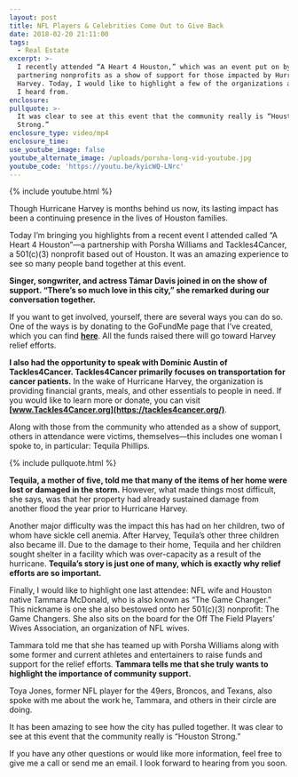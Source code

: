 ```yaml
---
layout: post
title: NFL Players & Celebrities Come Out to Give Back
date: 2018-02-20 21:11:00
tags:
  - Real Estate
excerpt: >-
  I recently attended “A Heart 4 Houston,” which was an event put on by local
  partnering nonprofits as a show of support for those impacted by Hurricane
  Harvey. Today, I would like to highlight a few of the organizations and people
  I heard from.
enclosure:
pullquote: >-
  It was clear to see at this event that the community really is “Houston
  Strong.”
enclosure_type: video/mp4
enclosure_time:
use_youtube_image: false
youtube_alternate_image: /uploads/porsha-long-vid-youtube.jpg
youtube_code: 'https://youtu.be/kyicWQ-LNrc'
---
```


{% include youtube.html %}

Though Hurricane Harvey is months behind us now, its lasting impact has been a continuing presence in the lives of Houston families.

Today I’m bringing you highlights from a recent event I attended called “A Heart 4 Houston”—a partnership with Porsha Williams and Tackles4Cancer, a 501(c)(3) nonprofit based out of Houston. It was an amazing experience to see so many people band together at this event.

**Singer, songwriter, and actress Támar Davis joined in on the show of support. “There’s so much love in this city,” she remarked during our conversation together.**

If you want to get involved, yourself, there are several ways you can do so. One of the ways is by donating to the GoFundMe page that I’ve created, which you can find **[here](https://www.gofundme.com/5kj5jz-houston-hurricane-harvey-relief)**. All the funds raised there will go toward Harvey relief efforts.

**I also had the opportunity to speak with Dominic Austin of Tackles4Cancer. Tackles4Cancer primarily focuses on transportation for cancer patients.** In the wake of Hurricane Harvey, the organization is providing financial grants, meals, and other essentials to people in need. If you would like to learn more or donate, you can visit **[www.Tackles4Cancer.org](https://tackles4cancer.org/)**.

Along with those from the community who attended as a show of support, others in attendance were victims, themselves—this includes one woman I spoke to, in particular: Tequila Phillips.

{% include pullquote.html %}

**Tequila, a mother of five, told me that many of the items of her home were lost or damaged in the storm.** However, what made things most difficult, she says, was that her property had already sustained damage from another flood the year prior to Hurricane Harvey.

Another major difficulty was the impact this has had on her children, two of whom have sickle cell anemia. After Harvey, Tequila’s other three children also became ill. Due to the damage to their home, Tequila and her children sought shelter in a facility which was over-capacity as a result of the hurricane. **Tequila’s story is just one of many, which is exactly why relief efforts are so important.**

Finally, I would like to highlight one last attendee: NFL wife and Houston native Tammara McDonald, who is also known as “The Game Changer.” This nickname is one she also bestowed onto her 501(c)(3) nonprofit: The Game Changers. She also sits on the board for the Off The Field Players’ Wives Association, an organization of NFL wives.

Tammara told me that she has teamed up with Porsha Williams along with some former and current athletes and entertainers to raise funds and support for the relief efforts. **Tammara tells me that she truly wants to highlight the importance of community support.**

Toya Jones, former NFL player for the 49ers, Broncos, and Texans, also spoke with me about the work he, Tammara, and others in their circle are doing.

It has been amazing to see how the city has pulled together. It was clear to see at this event that the community really is “Houston Strong.”

If you have any other questions or would like more information, feel free to give me a call or send me an email. I look forward to hearing from you soon.